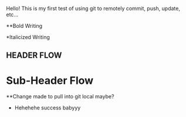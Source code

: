 Hello! This is my first test of using git to remotely commit, push, update, etc... 

**Bold Writing

*Italicized Writing

## HEADER FLOW

# Sub-Header Flow

**Change made to pull into git local maybe?
* Hehehehe success babyyy

